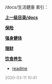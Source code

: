 /docs/生活健康 索引：


**[上一级目录/docs](/docs/index.md)**

**[保险](/docs/生活健康/保险/index.md)**

**[强身健体](/docs/生活健康/强身健体/index.md)**

**[理财](/docs/生活健康/理财/index.md)**

**[饮食养生](/docs/生活健康/饮食养生/index.md)**

- [readme](/docs/生活健康/readme.md)


<font size=2 color='grey'> 2020-03-11 10:41 </font>